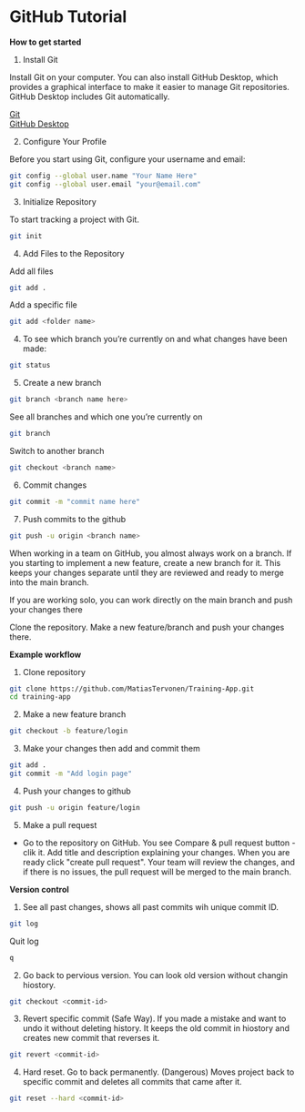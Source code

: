 # GitHub Tutorial

**How to get started**

1. Install Git

Install Git on your computer.
You can also install GitHub Desktop, which provides a graphical interface to make it easier to manage Git repositories.
GitHub Desktop includes Git automatically.

[Git](https://git-scm.com/)  
[GitHub Desktop](https://desktop.github.com/download/)

2. Configure Your Profile

Before you start using Git, configure your username and email:

```bash
git config --global user.name "Your Name Here"
git config --global user.email "your@email.com"
```

3. Initialize Repository

To start tracking a project with Git.

```bash
git init
```

4. Add Files to the Repository

Add all files

```bash
git add .
```

Add a specific file

```bash
git add <folder name>
```

4. To see which branch you’re currently on and what changes have been made:

```bash
git status
```

5. Create a new branch

```bash
git branch <branch name here>
```

See all branches and which one you’re currently on

```bash
git branch
```

Switch to another branch

```bash
git checkout <branch name>
```

6. Commit changes

```bash
git commit -m "commit name here"
```

7. Push commits to the github

```bash
git push -u origin <branch name>
```

When working in a team on GitHub, you almost always work on a branch.
If you starting to implement a new feature, create a new branch for it.
This keeps your changes separate until they are reviewed and ready to merge into the main branch.

If you are working solo, you can work directly on the main branch and push your changes there

Clone the repository. Make a new feature/branch and push your changes there.

**Example workflow**

1. Clone repository

```bash
git clone https://github.com/MatiasTervonen/Training-App.git
cd training-app
```

2. Make a new feature branch

```bash
git checkout -b feature/login
```

3. Make your changes then add and commit them

```bash
git add .
git commit -m "Add login page"
```

4. Push your changes to github

```bash
git push -u origin feature/login
```

5. Make a pull request

- Go to the repository on GitHub. You see Compare & pull request button - clik it.
  Add title and description explaining your changes. When you are ready click "create pull request".
  Your team will review the changes, and if there is no issues, the pull request will be merged to the main branch.

**Version control**

1. See all past changes, shows all past commits wih unique commit ID.

```bash
git log
```

Quit log

```bash
q
```

2. Go back to pervious version. You can look old version without changin hiostory.

```bash
git checkout <commit-id>
```

3. Revert specific commit (Safe Way). If you made a mistake and want to undo it without deleting history.
   It keeps the old commit in hiostory and creates new commit that reverses it.

```bash
git revert <commit-id>
```

4. Hard reset. Go to back permanently. (Dangerous)
   Moves project back to specific commit and deletes all commits that came after it.

```bash
git reset --hard <commit-id>
```
